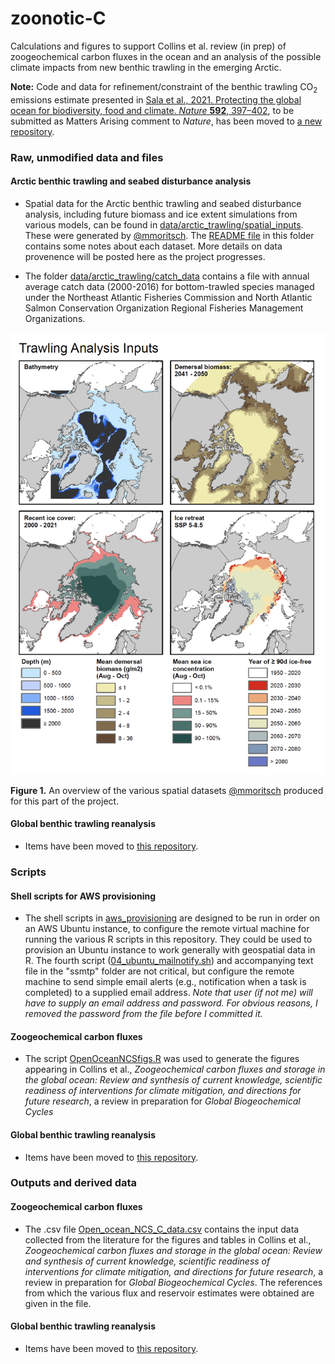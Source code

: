 # zoonotic-C
Calculations and figures to support Collins et al. review (in prep) of zoogeochemical carbon fluxes in the ocean and an analysis of the possible climate impacts from new benthic trawling in the emerging Arctic.

**Note:** Code and data for refinement/constraint of the benthic trawling CO<sub>2</sub> emissions estimate presented in [Sala et al., 2021. Protecting the global ocean for biodiversity, food and climate. *Nature* **592**, 397–402](https://doi.org/10.1038/s41586-021-03371-z), to be submitted as Matters Arising comment to *Nature*, has been moved to [a new repository](https://github.com/jamesrco/global-trawling-CO2).

### Raw, unmodified data and files

#### Arctic benthic trawling and seabed disturbance analysis 

* Spatial data for the Arctic benthic trawling and seabed disturbance analysis, including future biomass and ice extent simulations from various models, can be found in [data/arctic_trawling/spatial_inputs](data/arctic_trawling/spatial_inputs). These were generated by [@mmoritsch](https://github.com/mmoritsch). The [README file](data/arctic_trawling/spatial_inputs/README.txt) in this folder contains some notes about each dataset. More details on data provenence will be posted here as the project progresses.

* The folder [data/arctic_trawling/catch_data](data/arctic_trawling/catch_data) contains a file with annual average catch data (2000-2016) for bottom-trawled species managed under the Northeast Atlantic Fisheries Commission and North Atlantic Salmon Conservation Organization Regional Fisheries Management Organizations.

![](data/arctic_trawling/spatial_inputs/trawling_analysis_input_maps.png)
    
**Figure 1.** An overview of the various spatial datasets [@mmoritsch](https://github.com/mmoritsch) produced for this part of the project.

#### Global benthic trawling reanalysis

* Items have been moved to [this repository](https://github.com/jamesrco/global-trawling-CO2).

### Scripts

#### Shell scripts for AWS provisioning

* The shell scripts in [aws_provisioning](aws_provisioning) are designed to be run in order on an AWS Ubuntu instance, to configure the remote virtual machine for running the various R scripts in this repository. They could be used to provision an Ubuntu instance to work generally with geospatial data in R. The fourth script ([04_ubuntu_mailnotify.sh](aws_provisioning/04_ubuntu_mailnotify.sh)) and accompanying text file in the "ssmtp" folder are not critical, but configure the remote machine to send simple email alerts (e.g., notification when a task is completed) to a supplied email address. *Note that user (if not me) will have to supply an email address and password. For obvious reasons, I removed the password from the file before I committed it.* 

#### Zoogeochemical carbon fluxes

* The script [OpenOceanNCSfigs.R](OpenOceanNCSfigs.R) was used to generate the figures appearing in Collins et al., *Zoogeochemical carbon fluxes and storage in the global ocean: Review and synthesis of current knowledge, scientific readiness of interventions for climate mitigation, and directions for future research*, a review in preparation for *Global Biogeochemical Cycles*

#### Global benthic trawling reanalysis

* Items have been moved to [this repository](https://github.com/jamesrco/global-trawling-CO2).

### Outputs and derived data

#### Zoogeochemical carbon fluxes

* The .csv file [Open_ocean_NCS_C_data.csv](data/Open_ocean_NCS_C_data.csv) contains the input data collected from the literature for the figures and tables in Collins et al., *Zoogeochemical carbon fluxes and storage in the global ocean: Review and synthesis of current knowledge, scientific readiness of interventions for climate mitigation, and directions for future research*, a review in preparation for *Global Biogeochemical Cycles*. The references from which the various flux and reservoir estimates were obtained are given in the file.

#### Global benthic trawling reanalysis

* Items have been moved to [this repository](https://github.com/jamesrco/global-trawling-CO2).
